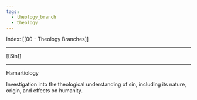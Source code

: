 ```yaml
---
tags:
  - theology_branch
  - theology
---
```

Index: [[00 - Theology Branches]]

---

[[Sin]]

---

Hamartiology

Investigation into the theological understanding of sin, including its nature, origin, and effects on humanity.